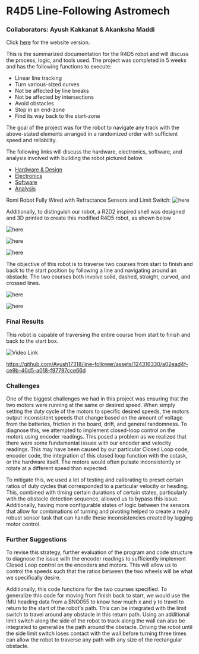 # R4D5 Line-Following Astromech
### Collaborators: Ayush Kakkanat & Akanksha Maddi

Click [here](https://Ayush17318.github.io/line-follower/) for the website version.

This is the summarized documentation for the R4D5 robot and will discuss the process, logic, and tools used. The project was completed in 5 weeks and has the following functions to execute:
- Linear line tracking
- Turn various-sized curves
- Not be affected by line breaks
- Not be affected by intersections
- Avoid obstacles
- Stop in an end-zone
- Find its way back to the start-zone
  
The goal of the project was for the robot to navigate any track with the above-stated elements arranged in a randomized order with sufficient speed and reliability.

The following links will discuss the hardware, electronics, software, and analysis involved with building the robot pictured below.
- [Hardware & Design](hardware-and-design.md)
- [Electronics](electronics.md)
- [Software](software.md)
- [Analysis](analysis.md)

Romi Robot Fully Wired with Refractance Sensors and Limit Switch:
![here](./assets/images/naked_romi.png)

Additionally, to distinguish our robot, a R2D2 inspired shell was designed and 3D printed to create this modified R4D5 robot, as shown below

![here](./assets/images/r4d5_isometric.png)

![here](./assets/images/r4d5_front.png)

![here](./assets/images/romi_inside_shell.png)

The objective of this robot is to traverse two courses from start to finish and back to the start position by following a line and navigating around an obstacle. The two courses both involve solid, dashed, straight, curved, and crossed lines. 

![here](./assets/images/track1.png)

![here](./assets/images/track2.jpg)

### Final Results
This robot is capable of traversing the entire course from start to finish and back to the start box. 

![Video Link](https://github.com/Ayush17318/line-follower/assets/124316330/a02ead4f-ce9b-40d5-a018-f97797cce66d)

https://github.com/Ayush17318/line-follower/assets/124316330/a02ead4f-ce9b-40d5-a018-f97797cce66d

### Challenges

One of the biggest challenges we had in this project was ensuring that the two motors were running at the same or desired speed. When simply setting the duty cycle of the motors to specific desired speeds, the motors output inconsistent speeds that change based on the amount of voltage from the batteries, friction in the board, drift, and general randomness. To diagnose this, we attempted to implement closed-loop control on the motors using encoder readings. This posed a problem as we realized that there were some fundamental issues with our encoder and velocity readings. This may have been caused by our particular Closed Loop code, encoder code, the integration of this closed loop function with the cotask, or the hardware itself. The motors would often pulsate inconsistently or rotate at a different speed than expected.

To mitigate this, we used a lot of testing and calibrating to preset certain ratios of duty cycles that corresponded to a particular velocity or heading. This, combined with timing certain durations of certain states, particularly with the obstacle detection sequence, allowed us to bypass this issue. Additionally, having more configurable states of logic between the sensors that allow for combinations of turning and pivoting helped to create a really robust sensor task that can handle these inconsistencies created by lagging motor control.

### Further Suggestions

To revise this strategy, further evaluation of the program and code structure to diagnose the issue with the encoder readings to sufficiently implement Closed Loop control on the encoders and motors. This will allow us to control the speeds such that the ratios between the two wheels will be what we specifically desire. 

Additionally, this code functions for the two courses specified. To generalize this code for moving from finish back to start, we would use the IMU heading data from a BNO055 to know how much x and y to travel to return to the start of the robot's path. This can be integrated with the limit switch to travel around any obstacle in this return path. Using an additional limit switch along the side of the robot to track along the wall can also be integrated to generalize the path around the obstacle. Driving the robot until the side limit switch loses contact with the wall before turning three times can allow the robot to traverse any path with any size of the rectangular obstacle. 
